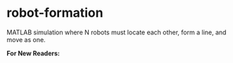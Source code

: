 # robot-formation
MATLAB simulation where N robots must locate each other, form a line, and move as one.

**For New Readers:**
